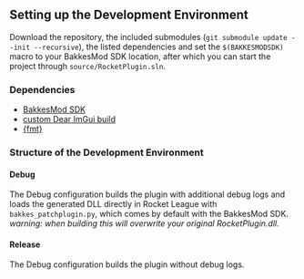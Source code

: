 ## Setting up the Development Environment
Download the repository, the included submodules (`git submodule update --init --recursive`), the listed dependencies and set the `$(BAKKESMODSDK)` macro to your BakkesMod SDK location,
after which you can start the project through `source/RocketPlugin.sln`.

### Dependencies
- [BakkesMod SDK](https://github.com/bakkesmodorg/BakkesModSDK)
- [custom Dear ImGui build](https://github.com/Stanbroek/imgui)
- [{fmt}](https://github.com/fmtlib/fmt)

### Structure of the Development Environment
#### Debug
The Debug configuration builds the plugin with additional debug logs and loads the generated DLL directly in Rocket League with `bakkes_patchplugin.py`, which comes by default with the BakkesMod SDK.  
*warning: when building this will overwrite your original RocketPlugin.dll.*
#### Release
The Debug configuration builds the plugin without debug logs.
